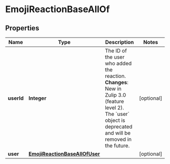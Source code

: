 

# EmojiReactionBaseAllOf


## Properties

Name | Type | Description | Notes
------------ | ------------- | ------------- | -------------
**userId** | **Integer** | The ID of the user who added the reaction.  **Changes**: New in Zulip 3.0 (feature level 2). The &#x60;user&#x60; object is deprecated and will be removed in the future.  |  [optional]
**user** | [**EmojiReactionBaseAllOfUser**](EmojiReactionBaseAllOfUser.md) |  |  [optional]



